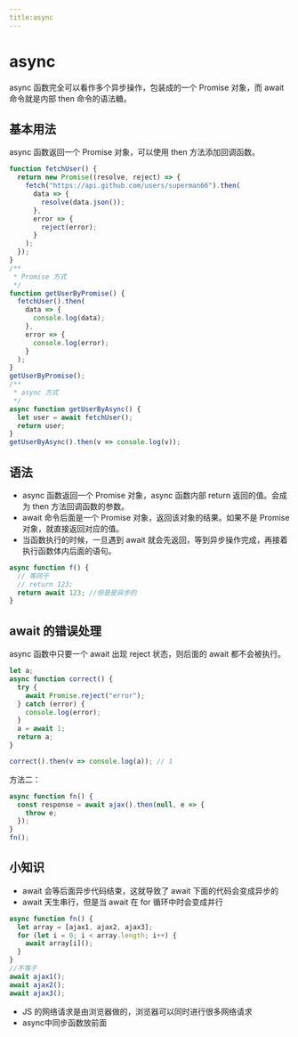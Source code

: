 ```yaml
---
title:async
---
```


# async

async 函数完全可以看作多个异步操作，包装成的一个 Promise 对象，而 await 命令就是内部 then 命令的语法糖。

## 基本用法

async 函数返回一个 Promise 对象，可以使用 then 方法添加回调函数。

```js
function fetchUser() {
  return new Promise((resolve, reject) => {
    fetch("https://api.github.com/users/superman66").then(
      data => {
        resolve(data.json());
      },
      error => {
        reject(error);
      }
    );
  });
}
/**
 * Promise 方式
 */
function getUserByPromise() {
  fetchUser().then(
    data => {
      console.log(data);
    },
    error => {
      console.log(error);
    }
  );
}
getUserByPromise();
/**
 * async 方式
 */
async function getUserByAsync() {
  let user = await fetchUser();
  return user;
}
getUserByAsync().then(v => console.log(v));
```

## 语法

- async 函数返回一个 Promise 对象，async 函数内部 return 返回的值。会成为 then 方法回调函数的参数。
- await 命令后面是一个 Promise 对象，返回该对象的结果。如果不是 Promise 对象，就直接返回对应的值。
- 当函数执行的时候，一旦遇到 await 就会先返回，等到异步操作完成，再接着执行函数体内后面的语句。

```js
async function f() {
  // 等同于
  // return 123;
  return await 123; //但是是异步的
}
```

## await 的错误处理

async 函数中只要一个 await 出现 reject 状态，则后面的 await 都不会被执行。

```js
let a;
async function correct() {
  try {
    await Promise.reject("error");
  } catch (error) {
    console.log(error);
  }
  a = await 1;
  return a;
}

correct().then(v => console.log(a)); // 1
```

方法二：

```js
async function fn() {
  const response = await ajax().then(null, e => {
    throw e;
  });
}
fn();
```

## 小知识

- await 会等后面异步代码结束，这就导致了 await 下面的代码会变成异步的
- await 天生串行，但是当 await 在 for 循环中时会变成并行

```js
async function fn() {
  let array = [ajax1, ajax2, ajax3];
  for (let i = 0; i < array.length; i++) {
    await array[i]();
  }
}
//不等于
await ajax1();
await ajax2();
await ajax3();
```

- JS 的网络请求是由浏览器做的，浏览器可以同时进行很多网络请求
- async中同步函数放前面